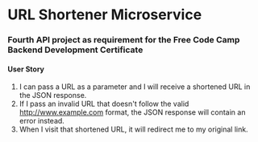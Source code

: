 # URL Shortener Microservice

### Fourth API project as requirement for the Free Code Camp Backend Development Certificate

#### User Story

1. I can pass a URL as a parameter and I will receive a shortened URL in the JSON response.
1. If I pass an invalid URL that doesn't follow the valid http://www.example.com format, the JSON response will contain an error instead.
1. When I visit that shortened URL, it will redirect me to my original link.
